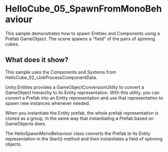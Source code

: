 # HelloCube_05_SpawnFromMonoBehaviour

This sample demonstrates how to spawn Entities and Components using a Prefab GameObject. The scene spawns a "field" of the pairs of spinning cubes.

## What does it show?

This sample uses the Components and Systems from HelloCube_02_IJobProcessComponentData. 

Unity.Entities provides a GameObjectConversionUtility to convert a GameObject hierarchy to its Entity representation. With this utility, you can convert a Prefab into an Entity representation and use that representation to spawn new instances whenever needed.

When you instantiate the Entity prefab, the whole prefab representation is cloned as a group, in the same way that instantiating a Prefab based on GameObjects does.

The HelloSpawnMonoBehaviour class converts the Prefab to its Entity representation in the Start() method and then instantiates a field of spinning objects.